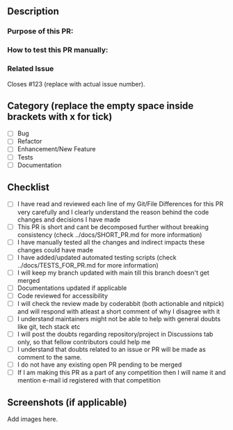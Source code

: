 ## Description

### Purpose of this PR:

### How to test this PR manually:

### Related Issue
Closes #123 (replace with actual issue number).

## Category (replace the empty space inside brackets with x for tick)
- [ ] Bug
- [ ] Refactor
- [ ] Enhancement/New Feature
- [ ] Tests
- [ ] Documentation

## Checklist 
- [ ] I have read and reviewed each line of my Git/File Differences for this PR very carefully and I clearly understand the reason behind the code changes and decisions I have made
- [ ] This PR is short and cant be decomposed further without breaking consistency (check ../docs/SHORT_PR.md for more information)
- [ ] I have manually tested all the changes and indirect impacts these changes could have made
- [ ] I have added/updated automated testing scripts (check ../docs/TESTS_FOR_PR.md for more information)
- [ ] I will keep my branch updated with main till this branch doesn't get merged
- [ ] Documentations updated if applicable
- [ ] Code reviewed for accessibility
- [ ] I will check the review made by coderabbit (both actionable and nitpick) and will respond with atleast a short comment of why I disagree with it
- [ ] I understand maintainers might not be able to help with general doubts like git, tech stack etc
- [ ] I will post the doubts regarding repository/project in Discussions tab only, so that fellow contributors could help me
- [ ] I understand that doubts related to an issue or PR will be made as comment to the same.
- [ ] I do not have any existing open PR pending to be merged
- [ ] If I am making this PR as a part of any competition then I will name it and mention e-mail id registered with that competition

## Screenshots (if applicable)
Add images here.